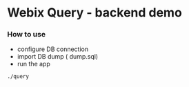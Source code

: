 Webix Query - backend demo
=======


### How to use

- configure DB connection
- import DB dump ( dump.sql) 
- run the app

```bash
./query
```

